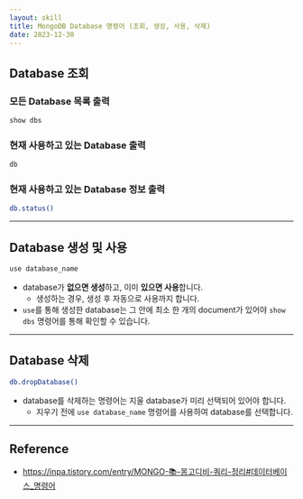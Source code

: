 ```yaml
---
layout: skill
title: MongoDB Database 명령어 (조회, 생성, 사용, 삭제)
date: 2023-12-30
---
```




## Database 조회

### 모든 Database 목록 출력

```sh
show dbs
```

### 현재 사용하고 있는 Database 출력

```sh
db
```

### 현재 사용하고 있는 Database 정보 출력

```sh
db.status()
```



---




## Database 생성 및 사용

```sh
use database_name
```

- database가 **없으면 생성**하고, 이미 **있으면 사용**합니다.
    - 생성하는 경우, 생성 후 자동으로 사용까지 합니다.
- `use`를 통해 생성한 database는 그 안에 최소 한 개의 document가 있어야 `show dbs` 명령어를 통해 확인할 수 있습니다.




---




## Database 삭제

```sh
db.dropDatabase()
```

- database를 삭제하는 명령어는 지울 database가 미리 선택되어 있어야 합니다.
    - 지우기 전에 `use database_name` 명령어를 사용하여 database를 선택합니다.




---




## Reference

- <https://inpa.tistory.com/entry/MONGO-📚-몽고디비-쿼리-정리#데이터베이스_명령어>
